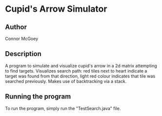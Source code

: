 # Cupid's Arrow Simulator

## Author

Connor McGoey

## Description

A program to simulate and visualize cupid's arrow in a 2d matrix attempting to find targets. Visualizes search path: red tiles next to heart indicate a target was found from that direction, light red colour indicates that tile was searched previously. Makes use of backtracking via a stack.

## Running the program

To run the program, simply run the "TestSearch.java" file.
